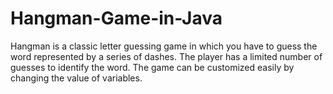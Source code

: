 # Hangman-Game-in-Java 
Hangman is a classic letter guessing game in which you have to guess the word represented by a  series of dashes. The player has a limited number of guesses to identify the word. The game can be  customized easily by changing the value of variables.
